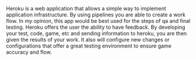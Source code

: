 
Heroku is a web application that allows a simple way to implement application infrastructure. By using pipelines you are able to create a work flow. In my opinion, this app would be best used for the steps of qa and final testing. Heroku offers the user the ability to have feedback. By developing your test, code, game, etc and sending information to heroku,  you are then given the results of your work. It also will configure new changes or configurations that offer a great testing environment to ensure game accuracy and flow. 

